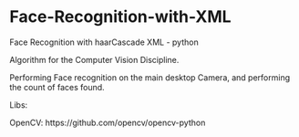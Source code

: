 # Face-Recognition-with-XML
Face Recognition with haarCascade XML - python


Algorithm for the Computer Vision Discipline.
<p>
<p>
<t> Performing Face recognition on the main desktop Camera, and performing the count of faces found.
  
  
 <p><p>
  Libs:<p>
  OpenCV: https://github.com/opencv/opencv-python
